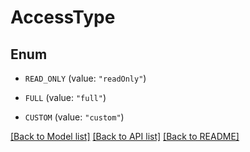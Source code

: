 # AccessType

## Enum


* `READ_ONLY` (value: `"readOnly"`)

* `FULL` (value: `"full"`)

* `CUSTOM` (value: `"custom"`)


[[Back to Model list]](../README.md#documentation-for-models) [[Back to API list]](../README.md#documentation-for-api-endpoints) [[Back to README]](../README.md)


